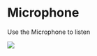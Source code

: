 # Microphone

Use the Microphone to listen

<img class="blockly_svg" src="https://makerandcoder.com/MCLab/blockly/hardwares/adc/uiflow_block_microphone_init.svg"> 



